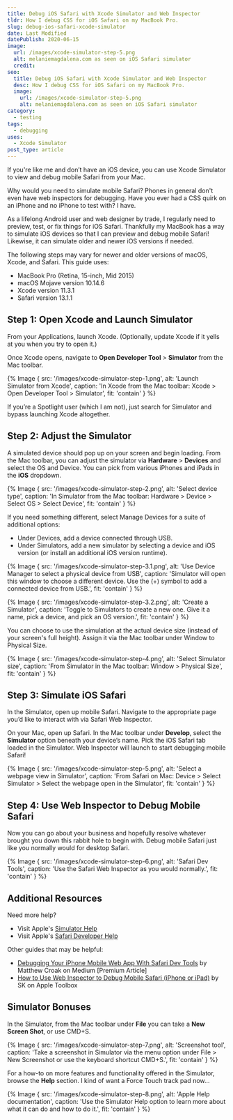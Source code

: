 ```yaml
---
title: Debug iOS Safari with Xcode Simulator and Web Inspector
tldr: How I debug CSS for iOS Safari on my MacBook Pro.
slug: debug-ios-safari-xcode-simulator
date: Last Modified
datePublish: 2020-06-15
image:
  url: /images/xcode-simulator-step-5.png
  alt: melaniemagdalena.com as seen on iOS Safari simulator
  credit: 
seo:
  title: Debug iOS Safari with Xcode Simulator and Web Inspector
  desc: How I debug CSS for iOS Safari on my MacBook Pro.
  image:
    url: /images/xcode-simulator-step-5.png
    alt: melaniemagdalena.com as seen on iOS Safari simulator
category:
  - testing
tags:
  - debugging
uses:
  - Xcode Simulator
post_type: article
---
```


If you're like me and don’t have an iOS device, you can use Xcode Simulator to view and debug mobile Safari from your Mac.

Why would you need to simulate mobile Safari? Phones in general don't even have web inspectors for debugging. Have you ever had a CSS quirk on an iPhone and no iPhone to test with? I have.

As a lifelong Android user and web designer by trade, I regularly need to preview, test, or fix things for iOS Safari. Thankfully my MacBook has a way to simulate iOS devices so that I can preview and debug mobile Safari! Likewise, it can simulate older and newer iOS versions if needed.

The following steps may vary for newer and older versions of macOS, Xcode, and Safari. This guide uses:

* MacBook Pro (Retina, 15-inch, Mid 2015)
* macOS Mojave version 10.14.6
* Xcode version 11.3.1
* Safari version 13.1.1

## Step 1: Open Xcode and Launch Simulator

From your Applications, launch Xcode. (Optionally, update Xcode if it yells at you when you try to open it.)

Once Xcode opens, navigate to **Open Developer Tool** > **Simulator** from the Mac toolbar.

{% Image {
  src: '/images/xcode-simulator-step-1.png',
  alt: 'Launch Simulator from Xcode',
  caption: 'In Xcode from the Mac toolbar: Xcode > Open Developer Tool > Simulator',
  fit: 'contain'
} %}

If you’re a Spotlight user (which I am not), just search for Simulator and bypass launching Xcode altogether.

## Step 2: Adjust the Simulator

A simulated device should pop up on your screen and begin loading. From the Mac toolbar, you can adjust the simulator via **Hardware** > **Devices** and select the OS and Device. You can pick from various iPhones and iPads in the **iOS** dropdown.

{% Image {
  src: '/images/xcode-simulator-step-2.png',
  alt: 'Select device type',
  caption: 'In Simulator from the Mac toolbar: Hardware > Device > Select OS > Select Device',
  fit: 'contain'
} %}

If you need something different, select Manage Devices for a suite of additional options:

* Under Devices, add a device connected through USB.
* Under Simulators, add a new simulator by selecting a device and iOS version (or install an additional iOS version runtime).

{% Image {
  src: '/images/xcode-simulator-step-3.1.png',
  alt: 'Use Device Manager to select a physical device from USB',
  caption: 'Simulator will open this window to choose a different device. Use the (+) symbol to add a connected device from USB.',
  fit: 'contain'
} %}

{% Image {
  src: '/images/xcode-simulator-step-3.2.png',
  alt: 'Create a Simulator',
  caption: 'Toggle to Simulators to create a new one. Give it a name, pick a device, and pick an OS version.',
  fit: 'contain'
} %}

You can choose to use the simulation at the actual device size (instead of your screen's full height). Assign it via the Mac toolbar under Window to Physical Size.

{% Image {
  src: '/images/xcode-simulator-step-4.png',
  alt: 'Select Simulator size',
  caption: 'From Simulator in the Mac toolbar: Window > Physical Size',
  fit: 'contain'
} %}

## Step 3: Simulate iOS Safari

In the Simulator, open up mobile Safari. Navigate to the appropriate page you’d like to interact with via Safari Web Inspector.

On your Mac, open up Safari. In the Mac toolbar under **Develop**, select the **Simulator** option beneath your device’s name. Pick the iOS Safari tab loaded in the Simulator. Web Inspector will launch to start debugging mobile Safari!

{% Image {
  src: '/images/xcode-simulator-step-5.png',
  alt: 'Select a webpage view in Simulator',
  caption: 'From Safari on Mac: Device > Select Simulator > Select the webpage open in the Simulator',
  fit: 'contain'
} %}

## Step 4: Use Web Inspector to Debug Mobile Safari

Now you can go about your business and hopefully resolve whatever brought you down this rabbit hole to begin with. Debug mobile Safari just like you normally would for desktop Safari.

{% Image {
  src: '/images/xcode-simulator-step-6.png',
  alt: 'Safari Dev Tools',
  caption: 'Use the Safari Web Inspector as you would normally.',
  fit: 'contain'
} %}

## Additional Resources

Need more help?

* Visit Apple's [Simulator Help](https://help.apple.com/simulator/mac/11.0/)
* Visit Apple's [Safari Developer Help](https://support.apple.com/guide/safari-developer/welcome/mac)

Other guides that may be helpful:

* [Debugging Your iPhone Mobile Web App With Safari Dev Tools](https://medium.com/better-programming/debugging-your-iphone-mobile-web-app-using-safari-development-tools-71240657c487) by Matthew Croak on Medium \[Premium Article\]
* [How to Use Web Inspector to Debug Mobile Safari (iPhone or iPad)](https://appletoolbox.com/use-web-inspector-debug-mobile-safari/) by SK on Apple Toolbox

## Simulator Bonuses

In the Simulator, from the Mac toolbar under **File** you can take a **New Screen Shot**, or use CMD+S.

{% Image {
  src: '/images/xcode-simulator-step-7.png',
  alt: 'Screenshot tool',
  caption: 'Take a screenshot in Simulator via the menu option under File > New Screenshot or use the keyboard shortcut CMD+S.',
  fit: 'contain'
} %}

For a how-to on more features and functionality offered in the Simulator, browse the **Help** section. I kind of want a Force Touch track pad now...

{% Image {
  src: '/images/xcode-simulator-step-8.png',
  alt: 'Apple Help documentation',
  caption: 'Use the Simulator Help option to learn more about what it can do and how to do it.',
  fit: 'contain'
} %}

